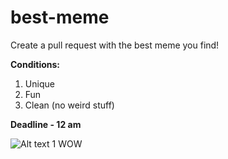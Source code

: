 # best-meme  
Create a pull request with the best meme you find!

**Conditions:**  
1) Unique  
2) Fun  
3) Clean (no weird stuff)

**Deadline - 12 am**

![Alt text]([https://th.bing.com/th/id/OIP.QsYxY33omgKdQNdr25WU8gHaJW?w=154&h=195&c=7&r=0&o=7&dpr=1.3&pid=1.7&rm=3])
1
WOW
